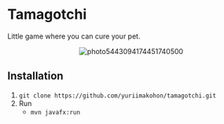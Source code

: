 # Tamagotchi

Little game where you can cure your pet.

<p align="center">
  <img src="https://i.ibb.co/LRwzFDB/2020-10-27-17-10-10.png" alt="photo5443094174451740500" border="0">
</p>

## Installation
1. `git clone https://github.com/yuriimakohon/tamagotchi.git`
2. Run
	 * `mvn javafx:run`
